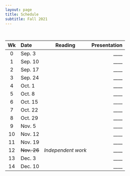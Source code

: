 ```yaml
---
layout: page
title: Schedule
subtitle: Fall 2021
---
```


<br>

| Wk | Date | Reading| Presentation|
|:------:|:------|:--------:|----:|
|0 |  Sep. 3    |  | ____
|1 |  Sep. 10   |  | ____
|2 |  Sep. 17   |  | ____
|3 |  Sep. 24   |  | ____
|4 |  Oct. 1    |  | ____
|5 |  Oct. 8    |  | ____
|6 |  Oct. 15   |  | ____
|7 |  Oct. 22   |  | ____
|8 |  Oct. 29   |  | ____
|9  |  Nov. 5   |  | ____
|10 |  Nov. 12  |   | ____
|11 |  Nov. 19  |   | ____
|12 |  ~~Nov. 26~~  | *Independent work*  | ____
|13 |  Dec. 3   |  | ____
|14 |  Dec. 10  |   | ____
